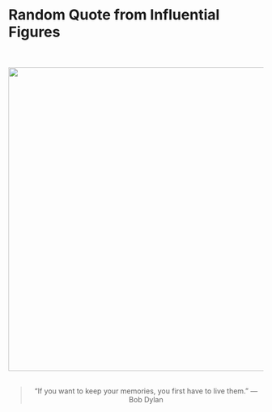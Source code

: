 # Random Quote from Influential Figures

<div align="center">
  <br>
  <br>
  <a href="https://en.wikipedia.org/wiki/Bob_Dylan" title="Bob Dylan - Wikipedia"><img src="https://upload.wikimedia.org/wikipedia/commons/2/2a/DylanYoungKilkenny140719v2_%2850_of_52%29_%2852246124397%29_%28cropped%29.jpg" width="600px"></a>
  <br>
  <br>
  <blockquote>&ldquo;If you want to keep your memories, you first have to live them.&rdquo; &mdash; <footer>Bob Dylan</footer></blockquote>
</div>
  